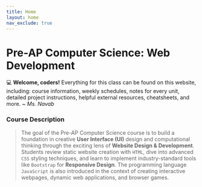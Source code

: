 ```yaml
---
title: Home
layout: home
nav_exclude: true
---
```


# Pre-AP Computer Science: Web Development
💻 <strong class="text-purple-000">Welcome, coders!</strong> Everything for this class can be found on this website, including: course information, weekly schedules, notes for every unit, detailed project instructions, helpful external resources, cheatsheets, and more. <em class="text-grey-dk-300">~ Ms. Navab</em>

### Course Description
> The goal of the Pre-AP Computer Science course is to build a foundation in creative **User Interface (UI)** design and computational thinking through the exciting lens of **Website Design & Development**. Students review static website creation with `HTML`, dive into advanced `CSS` styling techniques, and learn to implement industry-standard tools like `Bootstrap` for **Responsive Design**. The programming language `JavaScript` is also introduced in the context of creating interactive webpages, dynamic web applications, and browser games. 
